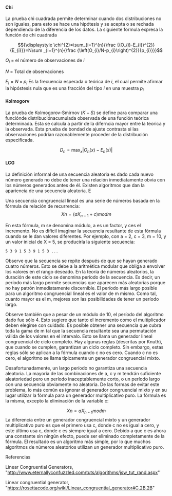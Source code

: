 #### Chi

La prueba chi cuadrada permite determinar cuando dos distribuciones no son iguales, para esto se hace una hipótesis y se acepta o se rechada dependiendo de la diferencia de los datos.  La siguiente formula expresa la función de chi cuadrada


$${\displaystyle \chi^{2}=\sum_{i=1}^{n}{\frac {(O_{i}-E_{i})^{2}}{E_{i}}}=N\sum _{i=1}^{n}{\frac {\left(O_{i}/N-p_{i}\right)^{2}}{p_{i}}}}$$

$O_{i}$ = el número de observaciones de $i$

$N$ = Total de observaciones

$E_{i}=N \times p_{i}$ Es la frecuencia esperada o teórica de $i$, el cual permite afirmar la hipóstesis nula que es una fracción del tipo $i$ en una muestra $p_{i}$

#### Kolmogorv
La prueba de Kolmogorov-Smirnov $(K-S)$ se define para comparar una funciónde distribuciónacumulada observada de una función teórica determinada. Esta se calcula a partir de la diferncia mayor entre la teorica y la observada. Esta prueba de bondad de ajuste contrasta si las observaciones podrían razonablemente proceder de la distribución especificada. 

$$ 
D_{n}=\max _{x}|O_{n}(x)-E_n(x)|
$$


#### LCG

La definición informal de una secuencia aleatoria es dado cada nuevo número generado no debe de tener una relación inmediatamente obvia con los números generados antes de él. Existen algoritmos que dan la apariencia de una secuencia aleatoria. E


Una secuencia congruencial lineal es una serie de números basada en la fórmula de relación de recurrencia:
$$
Xn = (aX_{n-1} + c) mod m
$$

En esta fórmula, m se denomina módulo, a es un factor, y ces el incremento. No es difícil imaginar la secuencia resultante de esta fórmula cuando se le dan valores diferentes. Por ejemplo, con a = 2, c = 3, m = 10, y un valor inicial de X = 5, se produciría la siguiente secuencia:

	5 3 9 1 5 3 9 1 5 3 ...

Observe que la secuencia se repite después de que se hayan generado cuatro números. Esto se debe a la aritmética modular que obliga a envolver los valores en el rango deseado. En la teoría de números aleatorios, la duración de este ciclo se denomina período de la secuencia. Es decir, un período más largo permite secuencias que aparecen más aleatorias porque no hay patrón inmediatamente discernible. El período más largo posible para un algoritmo congruencial lineal es el valor de m mismo. Como tal, cuanto mayor es el m, mejores son las posibilidades de tener un período largo.

Observe también que a pesar de un módulo de 10, el período del algoritmo dado fue sólo 4. Esto sugiere que tanto el incremento como el multiplicador deben elegirse con cuidado. Es posible obtener una secuencia que cubra toda la gama de m tal que la secuencia resultante sea una permutación válida de los valores en el intervalo. Esto se llama un generador lineal congruencial de ciclo completo. Hay algunas reglas (descritas por Knuth), que cuando se cumplen, garantizan un ciclo completo. Sin embargo, estas reglas sólo se aplican a la fórmula cuando c no es cero. Cuando c no es cero, el algoritmo se llama típicamente un generador congruencial mixto.

Desafortunadamente, un largo período no garantiza una secuencia aleatoria. La mayoría de las combinaciones de a, c y m tendrán suficiente aleatoriedad pero un período inaceptablemente corto, o un período largo con una secuencia obviamente no aleatoria. De las formas de evitar este problema, lo más común es ignorar el generador congruencial mixto y en su lugar utilizar la fórmula para un generador multiplicativo puro. La fórmula es la misma, excepto la eliminación de la variable c:

$$
Xn = aX_{n-1} mod m
$$
La diferencia entre un generador congruencial mixto y un generador multiplicativo puro es que el primero usa c, donde c no es igual a cero, y este último usa c, donde c es siempre igual a cero. Debido a que c es ahora una constante sin ningún efecto, puede ser eliminado completamente de la fórmula. El resultado es un algoritmo más simple, por lo que muchos algoritmos de números aleatorios utilizan un generador multiplicativo puro.


Referencias

Linear Congruential Generators, "http://www.eternallyconfuzzled.com/tuts/algorithms/jsw_tut_rand.aspx"

Linear congruential generator, "https://rosettacode.org/wiki/Linear_congruential_generator#C.2B.2B"